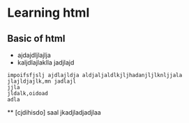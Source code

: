 # Learning html

## Basic of html
- ajdajdljlajlja
- kaljdlajlaklla jadjlajd
```code java
impoifsfjslj ajdlajldja aldjaljaldlkjljhadanjljlknljjala
jlajldjajlk,mn jadlajl
jjla
jldalk,oidoad
adla
```
**  [cjdihisdo] saal jkadjladjadjlaa
